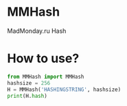 # MMHash
MadMonday.ru Hash

# How to use?

```python
from MMHash import MMHash
hashsize = 256
H = MMHash('HASHINGSTRING', hashsize)
print(H.hash)
```
